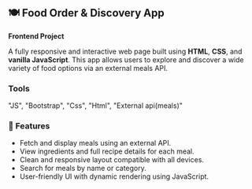 
<h2>🍽️ Food Order & Discovery App</h2>
<p><strong>Frontend Project</strong></p>
<p>A fully responsive and interactive web page built using <strong>HTML</strong>, <strong>CSS</strong>, and <strong>vanilla JavaScript</strong>. This app allows users to explore and discover a wide variety of food options via an external meals API.</p>

<h3>Tools</h3>
<p>"JS", "Bootstrap", "Css", "Html", "External api(meals)"</p>

<h3>🔑 Features</h3>
<ul>
  <li>Fetch and display meals using an external API.</li>
  <li>View ingredients and full recipe details for each meal.</li>
  <li>Clean and responsive layout compatible with all devices.</li>
  <li>Search for meals by name or category.</li>
  <li>User-friendly UI with dynamic rendering using JavaScript.</li>
</ul>

